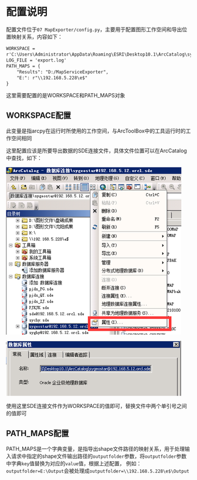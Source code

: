 # 配置说明

配置文件位于`07 MapExporter/config.py`，主要用于配置图形工作空间和导出位置映射关系，内容如下：

```
WORKSPACE = r'C:\Users\Administrator\AppData\Roaming\ESRI\Desktop10.1\ArcCatalog\sygeostar@192.168.5.12.orcl.sde'
LOG_FILE = 'export.log'
PATH_MAPS = {
    "Results": "D:/MapServiceExporter",
    "E:": r"\\192.168.5.228\e$"
}
```

这里需要配置的是WORKSPACE和PATH_MAPS对象

## WORKSPACE配置

此变量是指arcpy在运行时所使用的工作空间，与ArcToolBox中的工具运行时的工作空间相同    

这里配置应该是所要导出数据的SDE连接文件，具体文件位置可以在ArcCatalog中查找，如下：  

![数据库连接](../images/MapExporter_config_workspace.png)  

![SDE文件路径](../images/MapExporter_config_sdepath.png)

使用这里SDE连接文件作为WORKSPACE的值即可，替换文件中两个单引号之间的值即可

## PATH_MAPS配置

PATH_MAPS是一个字典变量，是指导出shape文件路径的映射关系，用于处理输入请求中指定的shape文件输出路径的`outputfolder`参数，将`outputfolder`参数中字典`key`值替换为对应的`value`值，根据上述配置， 例如：`outputfolder=E:\Output`会被处理成`outputfolder=\\192.168.5.228\e$\Output`